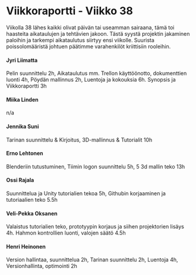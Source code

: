 Viikkoraportti - Viikko 38
==========================

Viikolla 38 lähes kaikki olivat päivän tai useamman sairaana, tämä toi haasteita aikataulujen ja tehtävien jakoon. Tästä syystä projektin jakaminen paloihin ja tarkempi aikataulutus siirtyy ensi viikolle. Suurista poissolomääristä johtuen päätimme varahenkilöt kriittisiin rooleihin. 


#### Jyri Liimatta  ####
Pelin suunnittelu 2h, Aikataulutus mm. Trellon käyttöönotto, dokumenttien luonti 4h, Pöydän mallinnus 2h, Luentoja ja kokouksia 6h. Synopsis ja Viikkoraportti 3h
#### Miika Linden  ####
n/a
#### Jennika Suni    ####
Tarinan suunnittelu & Kirjoitus, 3D-mallinnus & Tutorialit 10h
#### Erno Lehtonen  ####
Blenderiin tutustuminen, Tiimin logon suunnittelu 5h, 5 3d mallin teko 13h
#### Ossi Rajala  ####
Suunnittelua ja Unity tutorialien tekoa 5h, Githubin korjaaminen ja tutoriaalien teko 5.5h
#### Veli-Pekka Oksanen  ####
Valaistus tutorialien teko, prototyypin korjaus ja siihen projektorien lisäys 4h. Hahmon kontrollien luonti, valojen säätö 4.5h
#### Henri Heinonen  ####
Version hallintaa, suunnittelua 2h, Tarinan suunnittelu 2h, Luentoja 4h, Versionhallinta, optimointi 2h